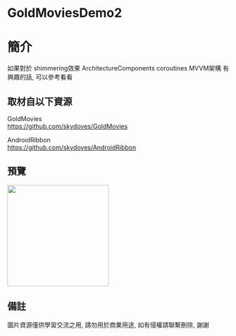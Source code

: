 # GoldMoviesDemo2

簡介
==================================
如果對於 shimmering效果 ArchitectureComponents coroutines MVVM架構 有興趣的話, 可以參考看看                                   

取材自以下資源
--------
GoldMovies                                                                 
https://github.com/skydoves/GoldMovies       

AndroidRibbon                                                                 
https://github.com/skydoves/AndroidRibbon       
                  
預覽
--------
<p align="left">
  <img src="https://i.imgur.com/94uxkAt.jpg" width="230"/>
</p> 

備註
--------
圖片資源僅供學習交流之用, 請勿用於商業用途, 如有侵權請聯繫刪除, 謝謝
